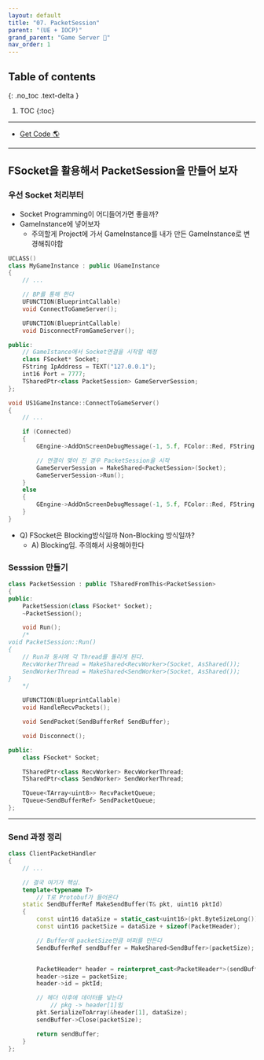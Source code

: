 ```yaml
---
layout: default
title: "07. PacketSession"
parent: "(UE + IOCP)"
grand_parent: "Game Server 👾"
nav_order: 1
---
```


## Table of contents
{: .no_toc .text-delta }

1. TOC
{:toc}

---

* [Get Code 🌎](https://github.com/Arthur880708/cpp.unreal.server.example/tree/2)

---

## FSocket을 활용해서 PacketSession을 만들어 보자

### 우선 Socket 처리부터

* Socket Programming이 어디들어가면 좋을까?
* GameInstance에 넣어보자
    * 주의할게 Project에 가서 GameInstance를 내가 만든 GameInstance로 변경해줘야함

```cpp
UCLASS()
class MyGameInstance : public UGameInstance
{
	// ...

    // BP를 통해 한다
    UFUNCTION(BlueprintCallable)
	void ConnectToGameServer();

	UFUNCTION(BlueprintCallable)
	void DisconnectFromGameServer();

public:
	// GameIstance에서 Socket연결을 시작할 예정
	class FSocket* Socket;
	FString IpAddress = TEXT("127.0.0.1");
	int16 Port = 7777;
	TSharedPtr<class PacketSession> GameServerSession;
};
```

```cpp
void US1GameInstance::ConnectToGameServer()
{
	// ...

	if (Connected)
	{
		GEngine->AddOnScreenDebugMessage(-1, 5.f, FColor::Red, FString::Printf(TEXT("Connection Success")));

		// 연결이 맺어 진 경우 PacketSession을 시작
		GameServerSession = MakeShared<PacketSession>(Socket);
		GameServerSession->Run();
	}
	else
	{
		GEngine->AddOnScreenDebugMessage(-1, 5.f, FColor::Red, FString::Printf(TEXT("Connection Failed")));
	}
}
```

* Q) FSocket은 Blocking방식일까 Non-Blocking 방식일까?
    * A) Blocking임. 주의해서 사용해야한다

### Sesssion 만들기

```cpp
class PacketSession : public TSharedFromThis<PacketSession>
{
public:
	PacketSession(class FSocket* Socket);
	~PacketSession();

	void Run();
    /*
void PacketSession::Run()
{
    // Run과 동시에 각 Thread를 돌리게 된다.
	RecvWorkerThread = MakeShared<RecvWorker>(Socket, AsShared());
	SendWorkerThread = MakeShared<SendWorker>(Socket, AsShared());
}
    */

	UFUNCTION(BlueprintCallable)
	void HandleRecvPackets();

	void SendPacket(SendBufferRef SendBuffer);

	void Disconnect();

public:
	class FSocket* Socket;

	TSharedPtr<class RecvWorker> RecvWorkerThread;
	TSharedPtr<class SendWorker> SendWorkerThread;

	TQueue<TArray<uint8>> RecvPacketQueue;
	TQueue<SendBufferRef> SendPacketQueue;
};
```

---

### Send 과정 정리

```cpp
class ClientPacketHandler
{
    // ...

    // 결국 여기가 핵심.
	template<typename T>
        // T로 Protobuf가 들어온다
	static SendBufferRef MakeSendBuffer(T& pkt, uint16 pktId)
	{
		const uint16 dataSize = static_cast<uint16>(pkt.ByteSizeLong());
		const uint16 packetSize = dataSize + sizeof(PacketHeader);

        // Buffer에 packetSize만큼 버퍼를 만든다
		SendBufferRef sendBuffer = MakeShared<SendBuffer>(packetSize);


		PacketHeader* header = reinterpret_cast<PacketHeader*>(sendBuffer->Buffer());
		header->size = packetSize;
		header->id = pktId;

        // 헤더 이후에 데이터를 넣는다
            // pkg -> header[1]임
		pkt.SerializeToArray(&header[1], dataSize);
		sendBuffer->Close(packetSize);

		return sendBuffer;
	}
};
```

